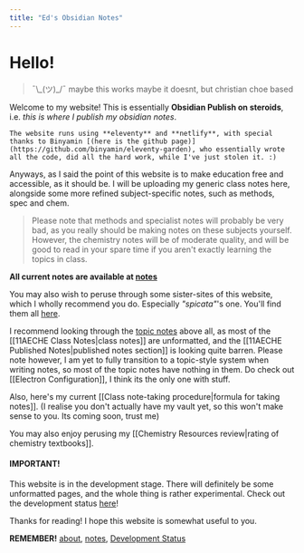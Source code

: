 ```yaml
---
title: "Ed's Obsidian Notes"
---
```


# Hello!
	

> ¯\\\_(ツ)\_/¯ maybe this works maybe it doesnt, but christian choe based

Welcome to my website! This is essentially **Obsidian Publish on steroids**, i.e. *this is where I publish my obsidian notes*. 

	The website runs using **eleventy** and **netlify**, with special thanks to Binyamin [(here is the github page)](https://github.com/binyamin/eleventy-garden), who essentially wrote all the code, did all the hard work, while I've just stolen it. :)

Anyways, as I said the point of this website is to make education free and accessible, as it should be. I will be uploading my generic class notes here, alongside some more refined subject-specific notes, such as methods, spec and chem.

>Please note that methods and specialist notes will probably be very bad, as you really should be making notes on these subjects yourself. However, the chemistry notes will be of moderate quality, and will be good to read in your spare time if you aren't exactly learning the topics in class.

**All current notes are available at [notes](content/notes.md)**

You may also wish to peruse through some sister-sites of this website, which I wholly recommend you do. Especially *"spicata"*'s one. You'll find them all [here](https://notes-coalition.github.io/).

I recommend looking through the [topic notes](11AECHE%20Topic%20Notes) above all, as most of the [[11AECHE Class Notes|class notes]] are unformatted, and the [[11AECHE Published Notes|published notes section]] is looking quite barren. Please note however, I am yet to fully transition to a topic-style system when writing notes, so most of the topic notes have nothing in them. Do check out [[Electron Configuration]], I think its the only one with stuff.

Also, here's my current [[Class note-taking procedure|formula for taking notes]]. (I realise you don't actually have my vault yet, so this won't make sense to you. Its coming soon, trust me)

You may also enjoy perusing my [[Chemistry Resources review|rating of chemistry textbooks]].

#### IMPORTANT!

This website is in the development stage. There will definitely be some unformatted pages, and the whole thing is rather experimental. Check out the development status [here](https://edsobsidiannotes.netlify.app/development%20status/)!

Thanks for reading! I hope this website is somewhat useful to you.

**REMEMBER!** [about](content/about.md), [notes](content/notes.md), [Development Status](content/Development%20Status.md)



